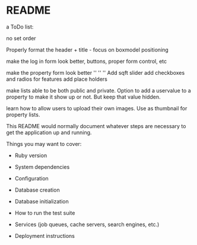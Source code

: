 # README

a ToDo list:

no set order

Properly format the header + title - focus on boxmodel positioning

make the log in form look better, buttons, proper form control, etc

make the property form look better '' '' ''
	Add sqft slider
	add checkboxes and radios for features
    add place holders

make lists able to be both public and private. Option to add a uservalue to a property to make it show up or not. But keep that value hidden.

learn how to allow users to upload their own images. Use as thumbnail for property lists.








This README would normally document whatever steps are necessary to get the
application up and running.

Things you may want to cover:

* Ruby version

* System dependencies

* Configuration

* Database creation

* Database initialization

* How to run the test suite

* Services (job queues, cache servers, search engines, etc.)

* Deployment instructions


